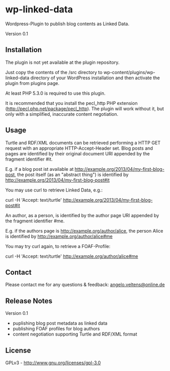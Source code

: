 # wp-linked-data

Wordpress-Plugin to publish blog contents as Linked Data.

Version 0.1

## Installation

The plugin is not yet available at the plugin repository.

Just copy the contents of the /src directory to wp-content/plugins/wp-linked-data directory of your WordPress installation and then activate the plugin from plugins page.

At least PHP 5.3.0 is required to use this plugin.

It is recommended that you install the pecl_http PHP extension (http://pecl.php.net/package/pecl_http). The plugin will work without it, but only with a simplified, inaccurate content negotiation.

## Usage

Turtle and RDF/XML documents can be retrieved performing a HTTP GET request with an appropriate HTTP-Accept-Header set. Blog posts and pages are identified by their original document URI appended by the fragment identifier #it.

E.g. if a blog post ist available at http://example.org/2013/04/my-first-blog-post, the post itself (as an "abstract thing") is identified by http://example.org/2013/04/my-first-blog-post#it

You may use curl to retrieve Linked Data, e.g.:

curl -H 'Accept: text/turtle' http://example.org/2013/04/my-first-blog-post#it

An author, as a person, is identified by the author page URI appended by the fragment identifier #me.

E.g. if the authors page is http://example.org/author/alice, the person Alice is identified by http://example.org/author/alice#me

You may try curl again, to retrieve a FOAF-Profile:

curl -H 'Accept: text/turtle' http://example.org/author/alice#me

## Contact

Please contact me for any questions & feedback: [angelo.veltens@online.de](mailto:angelo.veltens@online.de)

## Release Notes

Version 0.1

- puplishing blog post metadata as linked data
- publishing FOAF profiles for blog authors
- content negotiation supporting Turtle and RDF/XML format


## License

GPLv3 - http://www.gnu.org/licenses/gpl-3.0
